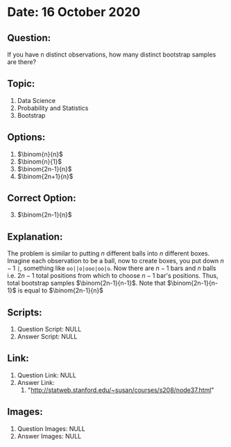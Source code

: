 # Date: 16 October 2020

## Question:
If you have n distinct observations, how many distinct bootstrap samples are there?

## Topic:
1. Data Science
2. Probability and Statistics
3. Bootstrap

## Options:
1. $\binom{n}{n}$
2. $\binom{n}{1}$
3. $\binom{2n-1}{n}$
4. $\binom{2n+1}{n}$

## Correct Option:
3. $\binom{2n-1}{n}$

## Explanation:
The problem is similar to putting $n$ different balls into $n$ different boxes. Imagine each observation to be a ball, now to create boxes, you put down $n-1$ `|`, something like `oo||o|ooo|oo|o`. Now there are $n-1$ bars and $n$ balls i.e. $2n-1$ total positions from which to choose $n-1$ bar's positions. Thus, total bootstrap samples $\binom{2n-1}{n-1}$. Note that $\binom{2n-1}{n-1}$ is equal to $\binom{2n-1}{n}$

## Scripts:
1. Question Script: NULL
2. Answer Script: NULL

## Link:
1. Question Link: NULL
2. Answer Link:
   1. "http://statweb.stanford.edu/~susan/courses/s208/node37.html"

## Images:
1. Question Images: NULL
2. Answer Images: NULL

